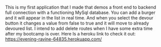 
This is my first application that I made that demos a front end to backend full connection with a functioning MySql database.
You can add a burger and it will appear in the list in real time.
And when you select the devour button it changes a value from false to true and it will move to already devoured list.
I intend to add delete routes when I have some extra time after my bootcamp is over.
Here Is a heroku link to check it out: https://evening-ravine-64835.herokuapp.com/
